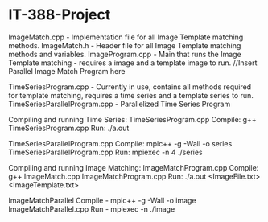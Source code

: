 # IT-388-Project

ImageMatch.cpp - Implementation file for all Image Template matching methods.
ImageMatch.h - Header file for all Image Template matching methods and variables.
ImageProgram.cpp - Main that runs the Image Template matching - requires a image and a template image to run.
//Insert Parallel Image Match Program here

TimeSeriesProgram.cpp - Currently in use, contains all methods required for template matching, requires a time series and a template series to run.
TimeSeriesParallelProgram.cpp - Parallelized Time Series Program

Compiling and running Time Series:
TimeSeriesProgram.cpp
 Compile: g++ TimeSeriesProgram.cpp
 Run: ./a.out <TimeSeries> <TemplateSeries>

TimeSeriesParallelProgram.cpp
 Compile: mpic++ -g -Wall -o series TimeSeriesParallelProgram.cpp
 Run: mpiexec -n 4 ./series <fileA> <fileB>

Compiling and running Image Matching:
ImageMatchProgram.cpp
 Compile: g++ ImageMatch.cpp ImageMatchProgram.cpp
 Run: ./a.out <ImageFile.txt> <ImageTemplate.txt>

ImageMatchParallel
 Compile - mpic++ -g -Wall -o image ImageMatchParallel.cpp
 Run - mpiexec -n <nproc> ./image <fileA> <fileB>
